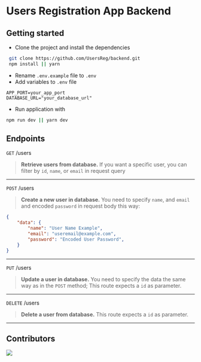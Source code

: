 # Users Registration App Backend

## Getting started
- Clone the project and install the dependencies
```bash
 git clone https://github.com/UsersReg/backend.git
 npm install || yarn
```
- Rename `.env.example` file to `.env`
- Add variables to `.env` file
```
APP_PORT=your_app_port
DATABASE_URL="your_database_url"
```
- Run application with
```bash
npm run dev || yarn dev
```

## Endpoints
`GET` /users
> **Retrieve users from database.**
> If you want a specific user, you can filter by `id`, `name`, or `email` in request query
---
`POST` /users
> **Create a new user in database.**
> You need to specify `name`, and `email` and encoded `password` in request body this way:
```json
{
    "data": {
        "name": "User Name Example",
        "email": "useremail@example.com",
        "password": "Encoded User Password",
    }
}
```
---

`PUT` /users
> **Update a user in database.**
> You need to specify the data the same way as in the `POST` method;
> This route expects a `id` as parameter.
---

`DELETE` /users
> **Delete a user from database.**
> This route expects a `id` as parameter.
---

## Contributors

<a href="https://github.com/UsersReg/backend/graphs/contributors"><img src="https://contrib.rocks/image?repo=UsersReg/backend" /></a>
